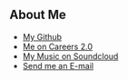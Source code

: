 <!--
{ 
    "Id": "index",
    "Title": "Valdemar Erlingsson",
    "WindowTitle": "Valdemar Erlingsson"
}
-->

## About Me

* [My Github](https://github.com/ValdemarOrn)
* [Me on Careers 2.0](http://careers.stackoverflow.com/valdemar)
* [My Music on Soundcloud](http://www.soundcloud.com/lowprofilemusic)
* [Send me an E-mail](mailto:valdiorn@gmail.com)